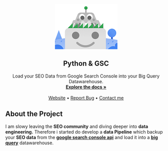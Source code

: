 <div align="center">
    <img src="readme_ressources/pygsc.png">
    <h2>Python & GSC</h2>
    <p>
        Load your SEO Data from Google Search Console into your Big Query Datawarehouse.
        <br />
        <a href="#"><strong>Explore the docs »</strong></a>
        <br />
        <br />
        <a href="#">Website</a>
        •
        <a href="#">Report Bug</a>
        •
        <a href="#">Contact me</a>
    </p>
</div>

## About the Project
I am slowy leaving the **SEO community** and diving deeper into **data engineering.**
Therefore i started do develop a **data Pipeline** which backup your **SEO data** from
the **[google search console api](https://developers.google.com/webmaster-tools/search-console-api-original)** and load it into a **[big query](https://cloud.google.com/bigquery)** datawarehouse.